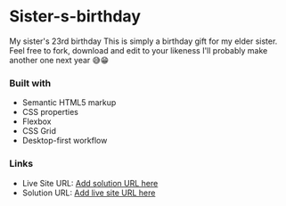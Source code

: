 # Sister-s-birthday
My sister's 23rd birthday
This is simply a birthday gift for my elder sister.
Feel free to fork, download and edit to your likeness
I'll probably make another one next year 😅😁
### Built with
- Semantic HTML5 markup
- CSS properties
- Flexbox
- CSS Grid
- Desktop-first workflow

### Links
- Live Site URL: [Add solution URL here](https://nengi-jaja.netlify.app)
- Solution URL: [Add live site URL here](https://github.com/Daiveedjay/Sister-s-birthday)
